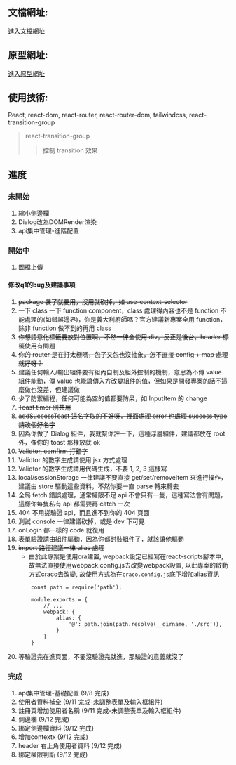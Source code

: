 ## 文檔網址: 
[進入文檔網址](https://hackmd.io/zdHdCSssQOOLjAwWBzxyKQ)

## 原型網址:
[進入原型網址](https://www.figma.com/proto/pkCVS02nlmputhnsyDmk1Y/l8-upgrade?node-id=37%3A10&scaling=min-zoom&page-id=3%3A302&starting-point-node-id=37%3A10&show-proto-sidebar=1)

## 使用技術:
React, react-dom, react-router, react-router-dom, tailwindcss, react-transition-group

> react-transition-group
>> 控制 transition 效果

## 進度

### 未開始

1. 縮小側邊欄
2. Dialog改為DOMRender渲染
3. api集中管理-進階配置 

### 開始中

1. 圖檔上傳

#### 修改q1的bug及建議事項

1. ~~package 裝了就要用，沒用就砍掉，如 use-context-selector~~
2. 一下 class 一下 function component，class 處理得內容也不是 function 不能處理的(如錯誤邊界)，你是義大利廚師嗎？官方建議新專案全用 function，除非 function 做不到的再用 class
3. ~~你想語意化標籤要放對位置啊，不然一律全使用 div，反正是後台，header 標籤使用有問題~~
4. ~~你的 router 是在打太極嗎，包了又包也沒抽象，怎不直接 config + map 處理就好呀？~~
5. 建議任何輸入/輸出組件要有組內自制及組外控制的機制，意思為不傳 value 組件能動，傳 value 也能讓傳入方改變組件的值，但如果是開發專案的話不這麼做也沒差，但建議做
6. 少了防禦編程，任何可能為空的值都要防呆，如 InputItem 的 change
7. ~~Toast timer 別共用~~
8. ~~addSuccessToast 這名字取的不好呀，裡面處理 error 也處理 success type 請改個好名字~~
9. 因為你做了 Dialog 組件，我就幫你評一下，這種浮層組件，建議都放在 root 外，像你的 toast 那樣放就 ok
10. ~~Validtor, comfirm 打錯字~~
11. Validtor 的數字生成請使用 jsx 方式處理
12. Validtor 的數字生成請用代碼生成，不要 1, 2, 3 這樣寫
13. local/sessionStorage 一律建議不要直接 get/set/removeItem 來進行操作，建議由 store 驅動這些資料，不然你要一直 parse 轉來轉去
14. 全局 fetch 錯誤處理，通常權限不足 api 不會只有一隻，這種寫法會有問題，這樣你每隻私有 api 都需要再 catch 一次
15. 404 不用搓驗證 api，而且進不到你的 404 頁面
16. 測試 console 一律建議砍掉，或是 dev 下可見
17. onLogin 都一樣的 code 就復用
18. 表單驗證請由組件驅動，因為你都封裝組件了，就該讓他驅動
19. ~~import 路徑建議一律 alias 處理~~
    - 由於此專案是使用cra建置, wepback設定已經寫在react-scripts腳本中, 故無法直接使用webpack.config.js去改變webpack設置, 以此專案的啟動方式craco去改變, 故使用方式為在`craco.config.js`底下增加alias資訊
    ```=javascript
        const path = require('path');

        module.exports = {
            // ...
            webpack: {
                alias: {
                    '@': path.join(path.resolve(__dirname, './src')),
                }
            }
        }
    ``` 
20. 等驗證完在進頁面，不要沒驗證完就進，那驗證的意義就沒了

### 完成

1. api集中管理-基礎配置 (9/8 完成)
2. 使用者資料補全 (9/11 完成-未調整表單及輸入框組件)
3. 註冊頁增加使用者名稱 (9/11 完成-未調整表單及輸入框組件)
4. 側邊欄 (9/12 完成)
5. 綁定側邊欄資料 (9/12 完成)
6. 增加contextx (9/12 完成)
7. header 右上角使用者資料 (9/12 完成)
8. 綁定權限判斷 (9/12 完成)



